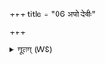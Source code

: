 +++
title = "06 अपो देवीः"

+++
<details><summary>मूलम् (WS)</summary>

अपो देवीः पिशाचानामप नह्यन्त्वास्यम् ।  
यथेमं ममात्मानमनाधृष्य पुनः पतान् ॥ ८ ॥
</details>